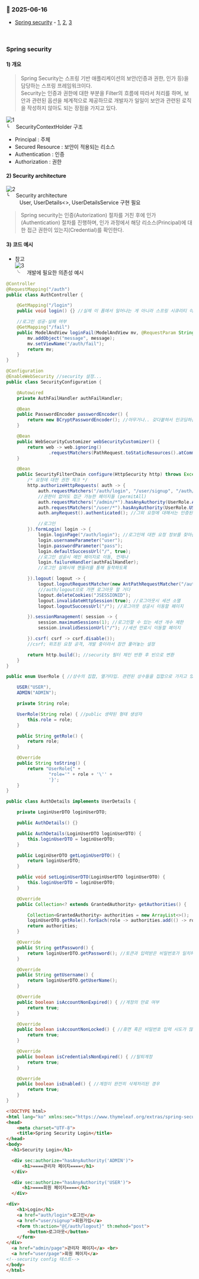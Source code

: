 ### :link: 2025-06-16
- [Spring security](#spring-security) - [1](#1-개요), [2](#2-security-architecture), [3](#3-코드-예시)
 
&nbsp;
### Spring security
#### 1) 개요
> Spring Security는 스프링 기반 애플리케이션의 보안(인증과 권한, 인가 등)을 담당하는 스프링 프레임워크이다.   
> Security는 인증과 권한에 대한 부분을 Filter의 흐름에 따라서 처리를 하며, 보안과 관련된 옵션을 체계적으로 제공하므로 개발자가 일일이 보안과 관련된 로직을 작성하지 않아도 되는 장점을 가지고 있다.

![1](img/20250616(1).png)   
╰&emsp; SecurityContextHolder 구조
- Principal : 주체
- Secured Resource : 보안이 적용되는 리소스
- Authentication : 인증
- Authorization : 권한

#### 2) Security architecture
![2](img/20250616(2).png)    
╰&emsp; Security architecture    
 &emsp; &emsp; User, UserDetails<<interface>>, UserDetailsService 구현 필요
> Spring security는 인증(Autorization) 절차를 거친 후에 인가(Authentication) 절차를 진행하며, 인가 과정에서 해당 리소스(Principal)에 대한 접근 권한이 있는지(Credential)를 확인한다.   

#### 3) 코드 예시
- 참고   
![3](img/20250616(3).png)   
╰&emsp; 개발에 필요한 의존성 예시
```java
@Controller
@RequestMapping("/auth")
public class AuthController {

    @GetMapping("/login")
    public void login() {} //실제 이 폼에서 일어나는 게 아니라 스프링 시큐리티 아키텍쳐에서 일어남.

    //로그인 성공-실패 여부
    @GetMapping("/fail")
    public ModelAndView loginFail(ModelAndView mv, @RequestParam String message) {
        mv.addObject("message", message);
        mv.setViewName("/auth/fail");
        return mv;
    }
}
```
```java
@Configuration
@EnableWebSecurity //security 설정...
public class SecurityConfiguration {

    @Autowired
    private AuthFailHandler authFailHandler;

    @Bean
    public PasswordEncoder passwordEncoder() {
        return new BCryptPasswordEncoder(); //아무거나.. 갖다붙혀서 인코딩하는 것
    }

    @Bean
    public WebSecurityCustomizer webSecurityCustomizer() {
        return web -> web.ignoring()
                .requestMatchers(PathRequest.toStaticResources().atCommonLocations());
    }

    @Bean
    public SecurityFilterChain configure(HttpSecurity http) throws Exception {
        /* 요청에 대한 권한 체크 */
        http.authorizeHttpRequests( auth -> {
            auth.requestMatchers("/auth/login", "/user/signup", "/auth/fail", "/", "/main").permitAll();
            //권한이 없어도 접근 가능한 페이지들 (permitAll)
            auth.requestMatchers("/admin/*").hasAnyAuthority(UserRole.ADMIN.getRole());
            auth.requestMatchers("/user/*").hasAnyAuthority(UserRole.USER.getRole());
            auth.anyRequest().authenticated(); //그외 요청에 대해서는 인증된 사용자에게만 접근 허용하겠다.

            //로그인
        }).formLogin( login -> {
            login.loginPage("/auth/login"); //로그인에 대한 요청 정보를 찾아줌
            login.usernameParameter("user");
            login.passwordParameter("pass");
            login.defaultSuccessUrl("/", true);
            //로그인 성공시 메인 페이지로 이동, 언제나
            login.failureHandler(authFailHandler);
            //로그인 실패시에 핸들러를 통해 동작하도록

        }).logout( logout -> {
            logout.logoutRequestMatcher(new AntPathRequestMatcher("/auth/logout")); //Ant; 특정 url 작성
            ///auth/logout으로 가면 로그아웃 할 거다
            logout.deleteCookies("JSESSIONID");
            logout.invalidateHttpSession(true); //로그아웃시 세션 소멸
            logout.logoutSuccessUrl("/"); //로그아웃 성공시 이동할 페이지

        }).sessionManagement( session -> {
            session.maximumSessions(1); //로그인할 수 있는 세션 개수 제한
            session.invalidSessionUrl("/"); //세션 만료시 이동할 페이지

        }).csrf( csrf -> csrf.disable());
        //csrf; 위조된 요청 공격, 개발 중이라서 잠깐 풀어놓는 설정

        return http.build(); //security 필터 체인 반환 후 빈으로 변환
    }
}
```
```java
public enum UserRole { //상수의 집합, 열거타입. 관련된 상수들을 집합으로 가지고 있는 것.

    USER("USER"),
    ADMIN("ADMIN");

    private String role;

    UserRole(String role) { //public 생략된 형태 생성자
        this.role = role;
    }

    public String getRole() {
        return role;
    }

    @Override
    public String toString() {
        return "UserRole{" +
                "role='" + role + '\'' +
                '}';
    }
}
```
```java
public class AuthDetails implements UserDetails {

    private LoginUserDTO loginUserDTO;

    public AuthDetails() {}

    public AuthDetails(LoginUserDTO loginUserDTO) {
        this.loginUserDTO = loginUserDTO;
    }

    public LoginUserDTO getLoginUserDTO() {
        return loginUserDTO;
    }

    public void setLoginUserDTO(LoginUserDTO loginUserDTO) {
        this.loginUserDTO = loginUserDTO;
    }

    @Override
    public Collection<? extends GrantedAuthority> getAuthorities() {

        Collection<GrantedAuthority> authorities = new ArrayList<>();
        loginUserDTO.getRole().forEach(role -> authorities.add(() -> role));
        return authorities;
    }

    @Override
    public String getPassword() {
        return loginUserDTO.getPassword(); //토큰과 입력받은 비밀번호가 일치하는지 확인
    }

    @Override
    public String getUsername() {
        return loginUserDTO.getUserName();
    }

    @Override
    public boolean isAccountNonExpired() { //계정의 만료 여부
        return true;
    }

    @Override
    public boolean isAccountNonLocked() { //휴면 혹은 비밀번호 입력 시도가 많은 경우
        return true;
    }

    @Override
    public boolean isCredentialsNonExpired() { //탈퇴계정
        return true;
    }

    @Override
    public boolean isEnabled() { //계정이 완전히 삭제처리된 경우
        return true;
    }
}
```
```html
<!DOCTYPE html>
<html lang="ko" xmlns:sec="https://www.thymeleaf.org/extras/spring-security">
<head>
    <meta charset="UTF-8">
    <title>Spring Security Login</title>
</head>
<body>
  <h1>Security Login</h1>

  <div sec:authorize="hasAnyAuthority('ADMIN')">
      <h1>====관리자 페이지====</h1>
  </div>

  <div sec:authorize="hasAnyAuthority('USER')">
      <h1>====회원 페이지====</h1>
  </div>

<div>
    <h1>Login</h1>
    <a href="auth/login">로그인</a>
    <a href="user/signup">회원가입</a>
    <form th:action="@{/auth/logout}" th:mehod="post">
        <button>로그아웃</button>
    </form>
</div>
  <a href="admin/page">관리자 페이지</a> <br>
  <a href="user/page">회원 페이지</a>
<!--security config 테스트-->
</body>
</html>
```
